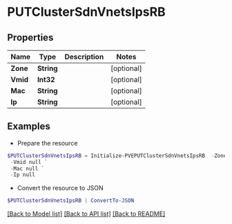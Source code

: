 # PUTClusterSdnVnetsIpsRB
## Properties

Name | Type | Description | Notes
------------ | ------------- | ------------- | -------------
**Zone** | **String** |  | [optional] 
**Vmid** | **Int32** |  | [optional] 
**Mac** | **String** |  | [optional] 
**Ip** | **String** |  | [optional] 

## Examples

- Prepare the resource
```powershell
$PUTClusterSdnVnetsIpsRB = Initialize-PVEPUTClusterSdnVnetsIpsRB  -Zone null `
 -Vmid null `
 -Mac null `
 -Ip null
```

- Convert the resource to JSON
```powershell
$PUTClusterSdnVnetsIpsRB | ConvertTo-JSON
```

[[Back to Model list]](../README.md#documentation-for-models) [[Back to API list]](../README.md#documentation-for-api-endpoints) [[Back to README]](../README.md)

